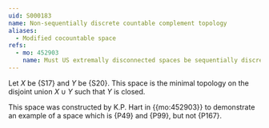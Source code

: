 ```yaml
---
uid: S000183
name: Non-sequentially discrete countable complement topology
aliases:
  - Modified cocountable space
refs:
  - mo: 452903
    name: Must US extremally disconnected spaces be sequentially discrete?
---
```


Let $X$ be {S17} and $Y$ be {S20}. This space is the minimal topology on
the disjoint union $X\cup Y$ such that $Y$ is closed.

This space was constructed by K.P. Hart in {{mo:452903}} to demonstrate an
example of a space which is {P49} and {P99}, but not {P167}.
